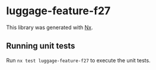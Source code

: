 # luggage-feature-f27

This library was generated with [Nx](https://nx.dev).

## Running unit tests

Run `nx test luggage-feature-f27` to execute the unit tests.
